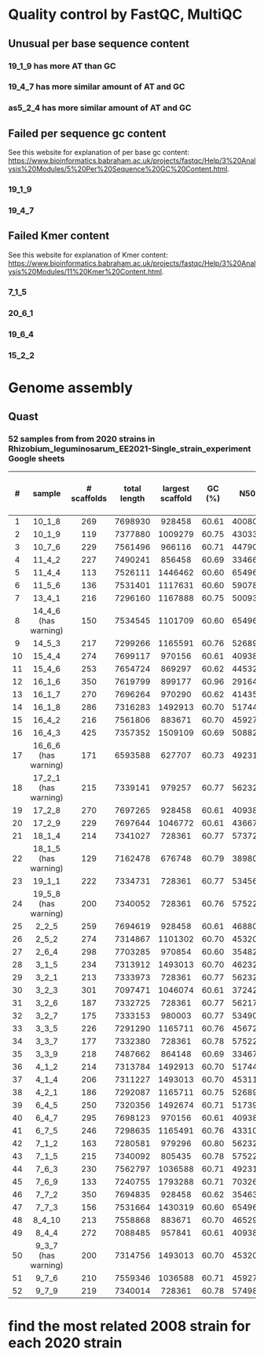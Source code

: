 # Quality control by FastQC, MultiQC
## Unusual per base sequence content

### 19_1_9 has more AT than GC

### 19_4_7 has more similar amount of AT and GC

### as5_2_4 has more similar amount of AT and GC

## Failed per sequence gc content
See this website for explanation of per base gc content: https://www.bioinformatics.babraham.ac.uk/projects/fastqc/Help/3%20Analysis%20Modules/5%20Per%20Sequence%20GC%20Content.html. 

### 19_1_9

### 19_4_7

## Failed Kmer content
See this website for explanation of Kmer content: https://www.bioinformatics.babraham.ac.uk/projects/fastqc/Help/3%20Analysis%20Modules/11%20Kmer%20Content.html. 

### 7_1_5

### 20_6_1

### 19_6_4


### 15_2_2


# Genome assembly 
## Quast
### 52 samples from from 2020 strains in Rhizobium_leguminosarum_EE2021-Single_strain_experiment Google sheets
|#| sample | # scaffolds | total length | largest scaffold | GC (%) | N50 | N90 | auN | L50 | L90 | # N's per 100 kbp  |
|:--:| :----: | :----:    | :----:       | :---:          | :--:   | :--:|:---:|:--: |:--: |:--: | :--:               |
|1| 10_1_8 | 269 |  7698930 | 928458 | 60.61 | 400806 | 116845 | 436794.2 | 7 | 21 | 5.03 |
|2| 10_1_9 | 119 | 7377880  | 1009279 | 60.75 | 430333 | 173037 | 461108.1 | 6 | 18 |  7.94  |
|3| 10_7_6 | 229 | 7561496 | 966116 | 60.71 | 447903 |  86934 | 445840.7 | 7 | 19 |  5.20 | 
|4| 11_4_2 | 227 | 7490241 | 856458 | 60.69 | 334660 | 65380 |  364679.9 | 8 | 24 | 5.19 |
|5| 11_4_4 | 113 | 7526111 | 1446462 | 60.60 | 654969 | 159952 | 678186.6 | 4 | 14 |  6.52  |
|6| 11_5_6 | 136 | 7531401 | 1117631 | 60.60 | 590789 | 205988 | 654709.3  |  5  | 12 | 7.81 | 
|7| 13_4_1 | 216 | 7296160 | 1167888 | 60.75 | 500937 | 120765 | 535202.8 | 5 | 17 |  9.42 |
|8| 14_4_6 (has warning)| 150 | 7534545 | 1101709 | 60.60 | 654969 | 228788 | 677489.1 | 5 | 11 |  7.78 |
|9| 14_5_3 | 217 | 7299266 | 1165591 | 60.76 | 526898 | 120765 | 559835.2 | 5 | 15 | 9.43 |
|10| 15_4_4 | 274 | 7699117 | 970156 | 60.61 | 409389 |  105773  | 486538.2 | 6 | 19 | 6.34 | 
|11| 15_4_6 | 253 | 7654724 | 869297 | 60.62 | 445323 | 114888 | 453915.5 | 6 |  19 | 3.85 | 
|12| 16_1_6 | 350 | 7619799 | 899177 | 60.96 | 291640 | 50655 | 396217.0 | 8 | 28 | 2.73 |
|13| 16_1_7 | 270 | 7696264 | 970290 | 60.62 | 414354 | 105773 | 455952.9 | 6 | 21 | 7.68 |
|14| 16_1_8 | 286 | 7316283 | 1492913 | 60.70 | 517446 | 61754 | 582815.2 | 5 | 20 | 9.38 |
|15| 16_4_2 | 216 | 7561806 | 883671 | 60.70 | 459276 | 74856 | 424792.2 | 7 | 21 | 6.39 | 
|16| 16_4_3 | 425 | 7357352 | 1509109 | 60.69 | 508829 | 69558 | 586323.5 | 5 | 20 | 9.35 |
|17| 16_6_6 (has warning) | 171 | 6593588 | 627707 | 60.73 | 492317 | 74856 | 409345.3 | 6 | 17 | 4.41 | 
|18| 17_2_1 (has warning) | 215 | 7339141 |  979257 | 60.77 | 562328 | 147161 | 534068.6 | 6 | 14 | 6.69 |
|19| 17_2_8 | 270 | 7697265 | 928458 | 60.61 | 409389 | 105773 | 459457.4 | 6 | 20 | 5.09 |
|20| 17_2_9 | 229 | 7697644 | 1046772 | 60.61 | 436676 | 116844 | 517397.3 | 6 | 18 | 6.39 |
|21| 18_1_4 | 214 | 7341027 | 728361 | 60.77 | 573721 | 147161 | 485908.3 | 6 | 15 | 6.77 | 
|22| 18_1_5 (has warning) | 129 | 7162478 | 676748 | 60.79 | 389809 | 152413 | 397830.8 | 7 | 18 | 6.92 |
|23| 19_1_1 | 222 | 7334731 | 728361 | 60.77 | 534564 | 147161 | 465215.6 | 6 | 16 | 5.47 |
|24| 19_5_8 (has warning) | 200 | 7340052 | 728361 | 60.76 | 575221 | 147161 | 503422.5 | 6 | 14 | 7.97 |
|25| 2_2_5 | 259 | 7694619 | 928458 | 60.61 | 468807 | 89372 | 487128.9 | 6 | 21 | 6.34 | 
|26| 2_5_2 | 274 | 7314867 | 1101302 | 60.70 | 453203 | 68938 | 460247.1 | 6 | 20 | 10.69 |
|27| 2_6_4 | 298 | 7703285 | 970854 | 60.60 | 354826 | 116844 | 463980.2 | 6 | 21 | 5.05 | 
|28| 3_1_5 | 234 | 7313912 | 1493013 | 60.70 | 462326 | 85152 | 582249.4 | 6 | 19 | 10.84 |
|29| 3_2_1 | 213 | 7333973 | 728361 | 60.77 | 562328 | 147161 | 476943.0 | 6 | 15 | 6.68 | 
|30| 3_2_3 | 301 | 7097471 | 1046074 | 60.61 | 372426 | 99732 | 485678.2 | 6 | 19 | 4.17 |
|31| 3_2_6 | 187 | 7332725 | 728361 | 60.77 | 562175 | 147161 | 483739.7 | 6 | 15 | 8.11 |
|32| 3_2_7 | 175 | 7333153 | 980003 | 60.77 | 534902 | 147161 | 521483.3 | 6 | 15 | 8.14 |
|33| 3_3_5 | 226 | 7291290 | 1165711 | 60.76 | 456720 | 89373 | 516143.8 | 5 | 19 | 10.79 |
|34| 3_3_7 | 177 | 7332380 | 728361 | 60.78 | 575221 | 147161 | 514321.2 | 6 | 14 | 6.71 |
|35| 3_3_9 | 218 | 7487662 | 864148 | 60.69 | 334675 | 88616 | 366581.0 | 8 | 24 | 3.87 |
|36| 4_1_2 | 214 | 7313784 | 1492913 | 60.70 | 517446 | 90004 | 594910.5 | 5 | 18 | 9.43 |
|37| 4_1_4 | 206 | 7311227 | 1493013 | 60.70 | 453119 | 86038 | 569765.1 | 6 | 20 | 10.75 |
|38| 4_2_1 | 186 | 7292087 | 1165711 | 60.75 | 526898 | 120765 | 554707.6 | 5 | 16 | 9.43 |
|39| 6_4_5 | 250 | 7320356 | 1492674 | 60.71 | 517398 | 89372 | 589651.3 | 5 | 18 | 9.48 |
|40| 6_4_7 | 295 | 7698123 | 970156 | 60.61 | 409389 | 105773 | 492640.7 | 6 | 20 | 7.82 |
|41| 6_7_5 | 246 | 7298635 | 1165491 | 60.76 | 433102 | 104189 | 527662.5 | 6 | 17 | 8.07 |
|42| 7_1_2 | 163 | 7280581 | 979296 | 60.80 | 562328 | 147420 | 538716.8 | 6 | 14 | 8.21 |
|43| 7_1_5 | 215 | 7340092 | 805435 | 60.78 | 575220 | 95675 | 505635.1 | 6 | 15 | 6.73 |
|44| 7_6_3 | 230 | 7562797 | 1036588 | 60.71 | 492317 | 81415 | 477622.2 | 6 | 18 | 6.57 |
|45| 7_6_9 | 133 | 7240755 | 1793288 | 60.71 | 703261 | 163568 | 890689.2 | 4 | 10 | 6.84 |
|46| 7_7_2 | 350 | 7694835 | 928458 | 60.62 | 354634 | 100695 | 431574.9 | 7 | 22 | 5.25 |
|47| 7_7_3 | 156 | 7531664 | 1430319 | 60.60 | 654969 | 102787 | 666484.3 | 4 | 15 | 6.51 |
|48| 8_4_10 | 213 | 7558868 | 883671 | 60.70 | 465297 | 81883 | 437093.4 | 7 | 18 | 5.34 |
|49| 8_4_4 | 272 | 7088485 | 957841 | 60.61 | 409389 | 99732 | 467396.4 | 6 | 20 | 5.53 |
|50| 9_3_7 (has warning) | 200 | 7314756 | 1493013 | 60.70 | 453203 | 107666 | 589980.0 | 6 | 17 | 9.38 |
|51| 9_7_6 | 210 | 7559346 | 1036588 | 60.71 | 459276 | 71230 | 448656.9 | 7 | 19 | 5.11 |
|52| 9_7_9 | 219 | 7340014 | 728361 | 60.78 | 574982 | 147161 | 485798.7 | 6 | 15 | 5.48 |

# find the most related 2008 strain for each 2020 strain






